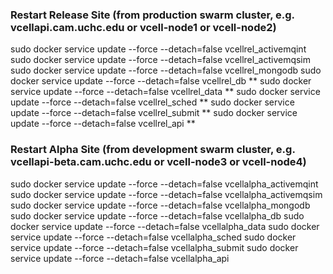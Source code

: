 ### Restart Release Site (from production swarm cluster, e.g. vcellapi.cam.uchc.edu or vcell-node1 or vcell-node2)

sudo docker service update --force --detach=false vcellrel_activemqint
sudo docker service update --force --detach=false vcellrel_activemqsim
sudo docker service update --force --detach=false vcellrel_mongodb
sudo docker service update --force --detach=false vcellrel_db **
sudo docker service update --force --detach=false vcellrel_data  **
sudo docker service update --force --detach=false vcellrel_sched  **
sudo docker service update --force --detach=false vcellrel_submit **
sudo docker service update --force --detach=false vcellrel_api  **

### Restart Alpha Site (from development swarm cluster, e.g. vcellapi-beta.cam.uchc.edu or vcell-node3 or vcell-node4)

sudo docker service update --force --detach=false vcellalpha_activemqint
sudo docker service update --force --detach=false vcellalpha_activemqsim
sudo docker service update --force --detach=false vcellalpha_mongodb
sudo docker service update --force --detach=false vcellalpha_db
sudo docker service update --force --detach=false vcellalpha_data
sudo docker service update --force --detach=false vcellalpha_sched
sudo docker service update --force --detach=false vcellalpha_submit
sudo docker service update --force --detach=false vcellalpha_api


